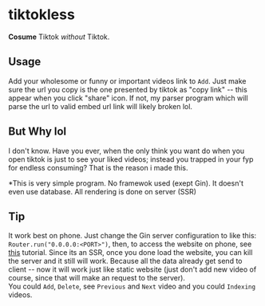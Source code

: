 # tiktokless

**Cosume** Tiktok _without_ Tiktok.

## Usage

Add your wholesome or funny or important videos link to `Add`. Just make sure the url you copy is the one presented by tiktok as "copy link" -- this appear when you click "share" icon.
If not, my parser program which will parse the url to valid embed url link will likely broken lol.  

## But Why lol

I don't know. Have you ever, when the only think you want do when you open tiktok is just to see your liked videos; instead you trapped in your fyp for endless consuming? That is the reason i made this.

\*This is very simple program. No framewok used (exept Gin). It doesn't even use database. All rendering is done on server (SSR)

## Tip

It work best on phone. Just change the Gin server configuration to like this: `Router.run("0.0.0.0:<PORT>")`, then, to access the website on phone, see [this](https://www.linkedin.com/pulse/how-run-localhost-your-mobile-phone-step-by-step-guide-jide-a-/) tutorial. Since its an SSR, once you done load the website, you can kill the server and it still will work. Because all the data already get send to client -- now it will work just like static website (just don't add new video of course, since that will make an request to the server).  
You could `Add`, `Delete`, see `Previous` and `Next` video and you could `Indexing` videos.  

